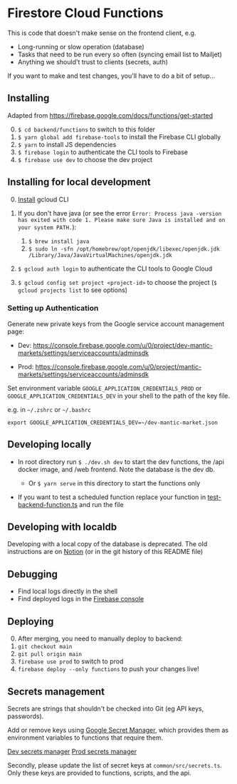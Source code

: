 # Firestore Cloud Functions

This is code that doesn't make sense on the frontend client, e.g.

- Long-running or slow operation (database)
- Tasks that need to be run every so often (syncing email list to Mailjet)
- Anything we should't trust to clients (secrets, auth)

If you want to make and test changes, you'll have to do a bit of setup...

## Installing

Adapted from https://firebase.google.com/docs/functions/get-started

0. `$ cd backend/functions` to switch to this folder
1. `$ yarn global add firebase-tools` to install the Firebase CLI globally
2. `$ yarn` to install JS dependencies
3. `$ firebase login` to authenticate the CLI tools to Firebase
4. `$ firebase use dev` to choose the dev project

## Installing for local development

0. [Install](https://cloud.google.com/sdk/docs/install) gcloud CLI
1. If you don't have java (or see the error `Error: Process java -version has exited with code 1. Please make sure Java is installed and on your system PATH.`):

   1. `$ brew install java`
   2. `$ sudo ln -sfn /opt/homebrew/opt/openjdk/libexec/openjdk.jdk /Library/Java/JavaVirtualMachines/openjdk.jdk`

2. `$ gcloud auth login` to authenticate the CLI tools to Google Cloud
3. `$ gcloud config set project <project-id>` to choose the project (`$ gcloud projects list` to see options)

### Setting up Authentication

Generate new private keys from the Google service account management page:

- Dev: https://console.firebase.google.com/u/0/project/dev-mantic-markets/settings/serviceaccounts/adminsdk

- Prod: https://console.firebase.google.com/u/0/project/mantic-markets/settings/serviceaccounts/adminsdk

Set environment variable `GOOGLE_APPLICATION_CREDENTIALS_PROD` or `GOOGLE_APPLICATION_CREDENTIALS_DEV` in your shell to the path of the key file.

e.g. in `~/.zshrc` or `~/.bashrc`

```
export GOOGLE_APPLICATION_CREDENTIALS_DEV=~/dev-mantic-market.json
```

## Developing locally

- In root directory run `$ ./dev.sh dev` to start the dev functions, the /api docker image, and /web frontend. Note the database is the dev db.

  - Or `$ yarn serve` in this directory to start the functions only

- If you want to test a scheduled function replace your function in [test-backend-function.ts](../scripts/test-backend-function.ts) and run the file

## Developing with localdb

Developing with a local copy of the database is deprecated. The old instructions are on [Notion](https://www.notion.so/manifoldmarkets/How-localdb-worked-c0c3d541005a417f9adfabf63285f440) (or in the git history of this README file)

## Debugging

- Find local logs directly in the shell
- Find deployed logs in the [Firebase console](https://console.firebase.google.com/project/mantic-markets/functions/logs?search=&&severity=DEBUG)

## Deploying

0. After merging, you need to manually deploy to backend:
1. `git checkout main`
1. `git pull origin main`
1. `firebase use prod` to switch to prod
1. `firebase deploy --only functions` to push your changes live!

## Secrets management

Secrets are strings that shouldn't be checked into Git (eg API keys, passwords).

Add or remove keys using [Google Secret Manager](https://console.cloud.google.com/security/secret-manager), which provides them as environment variables to functions that require them.

[Dev secrets manager](https://console.cloud.google.com/security/secret-manager?project=dev-mantic-markets)
[Prod secrets manager](https://console.cloud.google.com/security/secret-manager?project=mantic-markets)

Secondly, please update the list of secret keys at `common/src/secrets.ts`. Only these keys are provided to functions, scripts, and the api.

